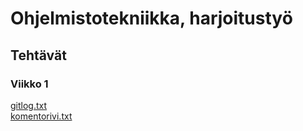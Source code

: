 # **Ohjelmistotekniikka, harjoitustyö**

## **Tehtävät**

### **Viikko 1**

[gitlog.txt](https://github.com/akselipu/ot-harjoitustyo/blob/main/laskarit/viikko1/gitlog.txt)  
[komentorivi.txt](https://github.com/akselipu/ot-harjoitustyo/blob/main/laskarit/viikko1/komentorivi.txt)

